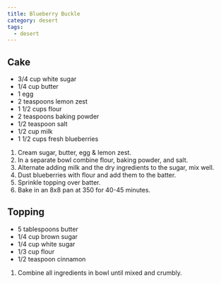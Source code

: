 ```yaml
---
title: Blueberry Buckle
category: desert
tags:
  - desert
---
```


## Cake

- 3/4 cup white sugar
- 1/4 cup butter
- 1 egg
- 2 teaspoons lemon zest
- 1 1/2 cups flour
- 2 teaspoons baking powder
- 1/2 teaspoon salt
- 1/2 cup milk
- 1 1/2 cups fresh blueberries

1. Cream sugar, butter, egg & lemon zest.
2. In a separate bowl combine flour, baking powder, and salt.
3. Alternate adding milk and the dry ingredients to the sugar, mix well.
4. Dust blueberries with flour and add them to the batter.
5. Sprinkle topping over batter.
6. Bake in an 8x8 pan at 350 for 40-45 minutes.

## Topping

- 5 tablespoons butter
- 1/4 cup brown sugar
- 1/4 cup white sugar
- 1/3 cup flour
- 1/2 teaspoon cinnamon

1. Combine all ingredients in bowl until mixed and crumbly.
